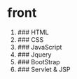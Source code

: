 # front

<ol>
  <li>### HTML</li>
  <li>### CSS</li>
  <li>### JavaScript</li>
  <li>### Jquery</li>
  <li>### BootStrap</li>
  <li>### Servlet & JSP</li>
</ol>
